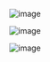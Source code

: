 ![image](https://github.com/user-attachments/assets/976fc604-852b-4c42-82bd-95cac3e59ecb)

![image](https://github.com/user-attachments/assets/7d2db1df-6bb9-4c62-b43d-6dd00d815848)

![image](https://github.com/user-attachments/assets/35e556b4-bb83-42d2-b2b8-f3ad22a5261e)

